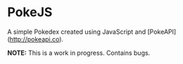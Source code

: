 # PokeJS
A simple Pokedex created using JavaScript and [PokeAPI] (http://pokeapi.co).

**NOTE:**
This is a work in progress. Contains bugs. 
